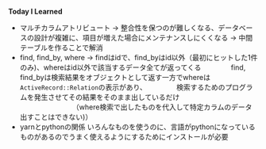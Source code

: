 **Today I Learned**
- マルチカラムアトリビュート
  → 整合性を保つのが難しくなる、データベースの設計が複雑に、項目が増えた場合にメンテナンスしにくくなる
  → 中間テーブルを作ることで解消
- find, find_by, where
  → findはidで、find_byはid以外（最初にヒットした1件のみ)、whereはid以外で該当するデータ全てが返ってくる
  　　　　find, find_byは検索結果をオブジェクトとして返す一方でwhereは`ActiveRecord::Relation`の表示があり、
  　　　　検索するためのプログラムを発生させてその結果をそのまま出しているだけ
　　　　　　　　（where検索で出したものを代入して特定カラムのデータ出すことはできない)）
- yarnとpythonの関係
  いろんなものを使うのに、言語がpythonになっているものがあるのでうまく使えるようにするためにインストールが必要
